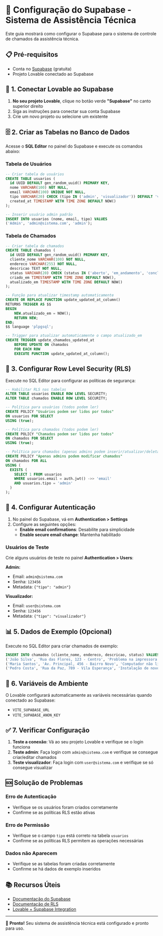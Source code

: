 # 🚀 Configuração do Supabase - Sistema de Assistência Técnica

Este guia mostrará como configurar o Supabase para o sistema de controle de chamados da assistência técnica.

## 📋 Pré-requisitos

- Conta no [Supabase](https://supabase.com) (gratuita)
- Projeto Lovable conectado ao Supabase

## 🔗 1. Conectar Lovable ao Supabase

1. **No seu projeto Lovable**, clique no botão verde **"Supabase"** no canto superior direito
2. Siga as instruções para conectar sua conta Supabase
3. Crie um novo projeto ou selecione um existente

## 🗄️ 2. Criar as Tabelas no Banco de Dados

Acesse o **SQL Editor** no painel do Supabase e execute os comandos abaixo:

### Tabela de Usuários
```sql
-- Criar tabela de usuários
CREATE TABLE usuarios (
  id UUID DEFAULT gen_random_uuid() PRIMARY KEY,
  nome VARCHAR(100) NOT NULL,
  email VARCHAR(100) UNIQUE NOT NULL,
  tipo VARCHAR(20) CHECK (tipo IN ('admin', 'visualizador')) DEFAULT 'visualizador',
  created_at TIMESTAMP WITH TIME ZONE DEFAULT NOW()
);

-- Inserir usuário admin padrão
INSERT INTO usuarios (nome, email, tipo) VALUES 
('Admin', 'admin@sistema.com', 'admin');
```

### Tabela de Chamados
```sql
-- Criar tabela de chamados
CREATE TABLE chamados (
  id UUID DEFAULT gen_random_uuid() PRIMARY KEY,
  cliente_nome VARCHAR(100) NOT NULL,
  endereco VARCHAR(255) NOT NULL,
  descricao TEXT NOT NULL,
  status VARCHAR(20) CHECK (status IN ('aberto', 'em_andamento', 'concluido')) DEFAULT 'aberto',
  criado_em TIMESTAMP WITH TIME ZONE DEFAULT NOW(),
  atualizado_em TIMESTAMP WITH TIME ZONE DEFAULT NOW()
);

-- Função para atualizar timestamp automaticamente
CREATE OR REPLACE FUNCTION update_updated_at_column()
RETURNS TRIGGER AS $$
BEGIN
    NEW.atualizado_em = NOW();
    RETURN NEW;
END;
$$ language 'plpgsql';

-- Trigger para atualizar automaticamente o campo atualizado_em
CREATE TRIGGER update_chamados_updated_at 
    BEFORE UPDATE ON chamados 
    FOR EACH ROW 
    EXECUTE FUNCTION update_updated_at_column();
```

## 🔐 3. Configurar Row Level Security (RLS)

Execute no SQL Editor para configurar as políticas de segurança:

```sql
-- Habilitar RLS nas tabelas
ALTER TABLE usuarios ENABLE ROW LEVEL SECURITY;
ALTER TABLE chamados ENABLE ROW LEVEL SECURITY;

-- Política para usuários (todos podem ler)
CREATE POLICY "Usuários podem ser lidos por todos" 
ON usuarios FOR SELECT 
USING (true);

-- Política para chamados (todos podem ler)
CREATE POLICY "Chamados podem ser lidos por todos" 
ON chamados FOR SELECT 
USING (true);

-- Política para chamados (apenas admins podem inserir/atualizar/deletar)
CREATE POLICY "Apenas admins podem modificar chamados" 
ON chamados FOR ALL 
USING (
  EXISTS (
    SELECT 1 FROM usuarios 
    WHERE usuarios.email = auth.jwt() ->> 'email' 
    AND usuarios.tipo = 'admin'
  )
);
```

## 🔑 4. Configurar Autenticação

1. No painel do Supabase, vá em **Authentication > Settings**
2. Configure as seguintes opções:
   - **Enable email confirmations**: Desabilite para simplicidade
   - **Enable secure email change**: Mantenha habilitado

### Usuários de Teste
Crie alguns usuários de teste no painel **Authentication > Users**:

**Admin:**
- Email: `admin@sistema.com`
- Senha: `123456`
- Metadata: `{"tipo": "admin"}`

**Visualizador:**
- Email: `user@sistema.com`
- Senha: `123456`
- Metadata: `{"tipo": "visualizador"}`

## 📊 5. Dados de Exemplo (Opcional)

Execute no SQL Editor para criar chamados de exemplo:

```sql
INSERT INTO chamados (cliente_nome, endereco, descricao, status) VALUES 
('João Silva', 'Rua das Flores, 123 - Centro', 'Problema na impressora HP LaserJet', 'aberto'),
('Maria Santos', 'Av. Principal, 456 - Bairro Novo', 'Computador não liga após queda de energia', 'em_andamento'),
('Pedro Costa', 'Rua da Paz, 789 - Vila Esperança', 'Instalação de novo sistema operacional', 'concluido');
```

## 🔧 6. Variáveis de Ambiente

O Lovable configurará automaticamente as variáveis necessárias quando conectado ao Supabase:
- `VITE_SUPABASE_URL`
- `VITE_SUPABASE_ANON_KEY`

## ✅ 7. Verificar Configuração

1. **Teste a conexão**: Vá ao seu projeto Lovable e verifique se o login funciona
2. **Teste admin**: Faça login com `admin@sistema.com` e verifique se consegue criar/editar chamados
3. **Teste visualizador**: Faça login com `user@sistema.com` e verifique se só consegue visualizar

## 🆘 Solução de Problemas

### Erro de Autenticação
- Verifique se os usuários foram criados corretamente
- Confirme se as políticas RLS estão ativas

### Erro de Permissão
- Verifique se o campo `tipo` está correto na tabela `usuarios`
- Confirme se as políticas RLS permitem as operações necessárias

### Dados não Aparecem
- Verifique se as tabelas foram criadas corretamente
- Confirme se há dados de exemplo inseridos

## 📚 Recursos Úteis

- [Documentação do Supabase](https://supabase.com/docs)
- [Documentação de RLS](https://supabase.com/docs/guides/auth/row-level-security)
- [Lovable + Supabase Integration](https://docs.lovable.dev/integrations/supabase/)

---

🎉 **Pronto!** Seu sistema de assistência técnica está configurado e pronto para uso.